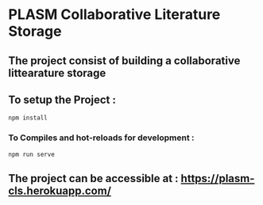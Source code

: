 # PLASM Collaborative Literature Storage

## The project consist of building a collaborative littearature storage
## To setup the Project :
```
npm install
```
### To Compiles and hot-reloads for development :
```
npm run serve
```
## The project can be accessible at : https://plasm-cls.herokuapp.com/

